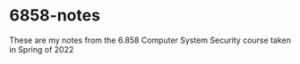# 6858-notes
These are my notes from the 6.858 Computer System Security course taken in Spring of 2022
